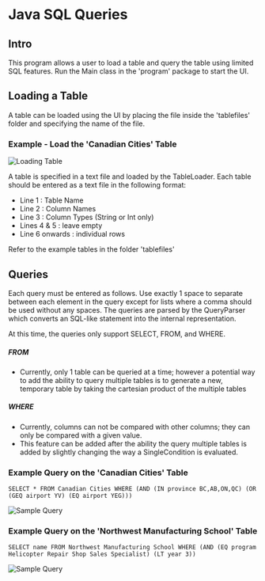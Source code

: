 # Java SQL Queries

## Intro
This program allows a user to load a table and query the table using limited SQL features. Run the Main class in the
'program' package to start the UI.

## Loading a Table
A table can be loaded using the UI by placing the file inside the 'tablefiles' folder and specifying the name of the file.

### Example - Load the 'Canadian Cities' Table
![Loading Table](https://drive.google.com/uc?id=1Fm3ZkNCXPTPbtWr3PU0q2gprpn4oyj5B)

A table is specified in a text file and loaded by the TableLoader. Each table should be entered as a text file in the
following format:
- Line 1 : Table Name
- Line 2 : Column Names
- Line 3 : Column Types (String or Int only)
- Lines 4 & 5 : leave empty
- Line 6 onwards : individual rows

Refer to the example tables in the folder 'tablefiles'

## Queries
Each query must be entered as follows. Use exactly 1 space to separate between each element in the query except for lists
where a comma should be used without any spaces. The queries are parsed by the QueryParser which converts an SQL-like statement
into the internal representation.

At this time, the queries only support SELECT, FROM, and WHERE.

##### FROM

- Currently, only 1 table can be queried at a time; however a potential way to add the ability to query multiple tables is
to generate a new, temporary table by taking the cartesian product of the multiple tables

##### WHERE

- Currently, columns can not be compared with other columns; they can only be compared with a given value.
- This feature can be added after the ability the query multiple tables is added by slightly changing the way a SingleCondition
is evaluated.

### Example Query on the 'Canadian Cities' Table
    SELECT * FROM Canadian Cities WHERE (AND (IN province BC,AB,ON,QC) (OR (GEQ airport YV) (EQ airport YEG)))

![Sample Query](https://drive.google.com/uc?id=1Ii0wlNwvmoNNQTPsvZUHMYjhp3lNOu2L)

### Example Query on the 'Northwest Manufacturing School' Table
    SELECT name FROM Northwest Manufacturing School WHERE (AND (EQ program Helicopter Repair Shop Sales Specialist) (LT year 3))

![Sample Query](https://drive.google.com/uc?id=16cQ2nWKlMdouRdiuEYepNBl4eY-UtfVo)
